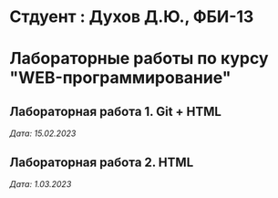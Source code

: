 # Стдуент : Духов Д.Ю., ФБИ-13

# Лабораторные работы по курсу "WEB-программирование"

## Лабораторная работа 1. Git + HTML

*Дата: 15.02.2023*

## Лабораторная работа 2. HTML

*Дата: 1.03.2023*